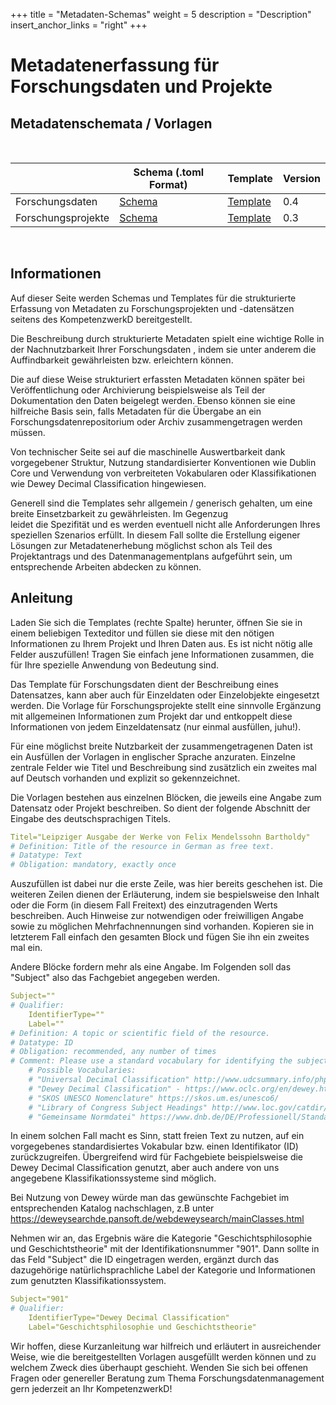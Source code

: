 +++
title = "Metadaten-Schemas"
weight = 5
description = "Description"
insert_anchor_links = "right"
+++

# Metadatenerfassung für Forschungsdaten und Projekte

## Metadatenschemata / Vorlagen

<br />

|   |  Schema (.toml Format) | Template |  Version |
|---|---|---|---|
| Forschungsdaten  |  [Schema](https://kompetenzwerkd.github.io/fdm-schemas/schemas/dataset_metadata_schema.toml) | [Template](https://kompetenzwerkd.github.io/fdm-schemas/templates/dataset_metadata_template.txt)  |  0.4 |
| Forschungsprojekte  |  [Schema](https://kompetenzwerkd.github.io/fdm-schemas/schemas/project_metadata_schema.toml) | [Template](https://kompetenzwerkd.github.io/fdm-schemas/templates/project_metadata_template.txt)  | 0.3 |

<br/>

## Informationen

Auf dieser Seite werden Schemas und Templates für die strukturierte Erfassung von Metadaten zu Forschungsprojekten und -datensätzen seitens des KompetenzwerkD bereitgestellt.

Die Beschreibung durch strukturierte Metadaten spielt eine wichtige Rolle in der Nachnutzbarkeit Ihrer Forschungsdaten , indem sie unter anderem die Auffindbarkeit gewährleisten bzw. erleichtern können.

Die auf diese Weise strukturiert erfassten Metadaten können später bei Veröffentlichung oder Archivierung beispielsweise als Teil der Dokumentation den Daten beigelegt werden. Ebenso können sie eine hilfreiche Basis sein, falls Metadaten für die Übergabe an ein Forschungsdatenrepositorium oder Archiv zusammengetragen werden müssen.

Von technischer Seite sei auf die maschinelle Auswertbarkeit dank vorgegebener Struktur, Nutzung standardisierter Konventionen wie Dublin Core und Verwendung von verbreiteten Vokabularen oder Klassifikationen wie Dewey Decimal Classification hingewiesen.

Generell sind die Templates sehr allgemein / generisch gehalten, um eine breite Einsetzbarkeit zu gewährleisten. Im Gegenzug  
leidet die Spezifität und es werden eventuell nicht alle Anforderungen Ihres speziellen Szenarios erfüllt. In diesem Fall sollte die Erstellung eigener Lösungen zur Metadatenerhebung möglichst schon als Teil des Projektantrags und des Datenmanagementplans aufgeführt sein, um entsprechende Arbeiten abdecken zu können.

## Anleitung

Laden Sie sich die Templates (rechte Spalte) herunter, öffnen Sie sie in einem beliebigen Texteditor und füllen sie diese mit den nötigen Informationen zu Ihrem Projekt und Ihren Daten aus. Es ist nicht nötig alle Felder auszufüllen! Tragen Sie einfach jene Informationen zusammen, die für Ihre spezielle Anwendung von Bedeutung sind.

Das Template für Forschungsdaten dient der Beschreibung eines Datensatzes, kann aber auch für Einzeldaten oder Einzelobjekte eingesetzt werden. Die Vorlage für Forschungsprojekte stellt eine sinnvolle Ergänzung mit allgemeinen Informationen zum Projekt dar und entkoppelt diese Informationen von jedem Einzeldatensatz (nur einmal ausfüllen, juhu!).

Für eine möglichst breite Nutzbarkeit der zusammengetragenen Daten ist ein Ausfüllen der Vorlagen in englischer Sprache anzuraten. Einzelne zentrale Felder wie Titel und Beschreibung sind zusätzlich ein zweites mal auf Deutsch vorhanden und explizit so gekennzeichnet.

Die Vorlagen bestehen aus einzelnen Blöcken, die jeweils eine Angabe zum Datensatz oder Projekt beschreiben. So dient der folgende Abschnitt der Eingabe des deutschsprachigen Titels.

```yaml
Titel="Leipziger Ausgabe der Werke von Felix Mendelssohn Bartholdy"  
# Definition: Title of the resource in German as free text.  
# Datatype: Text  
# Obligation: mandatory, exactly once  
```

Auszufüllen ist dabei nur die erste Zeile, was hier bereits geschehen ist. Die weiteren Zeilen dienen der Erläuterung, indem sie bespielsweise den Inhalt oder die Form (in diesem Fall Freitext) des einzutragenden Werts beschreiben. Auch Hinweise zur notwendigen oder freiwilligen Angabe sowie zu möglichen Mehrfachnennungen sind vorhanden. Kopieren sie in letzterem Fall einfach den gesamten Block und fügen Sie ihn ein zweites mal ein.

Andere Blöcke fordern mehr als eine Angabe. Im Folgenden soll das "Subject" also das Fachgebiet angegeben werden.

```yaml
Subject=""  
# Qualifier:  
    IdentifierType=""  
    Label=""  
# Definition: A topic or scientific field of the resource.  
# Datatype: ID  
# Obligation: recommended, any number of times  
# Comment: Please use a standard vocabulary for identifying the subject, we suggest using SKOS or Universal Decimal Classification. Please also state which authority file you used.  
    # Possible Vocabularies:  
    # "Universal Decimal Classification" http://www.udcsummary.info/php/index.php?lang=en  
    # "Dewey Decimal Classification" - https://www.oclc.org/en/dewey.html  
    # "SKOS UNESCO Nomenclature" https://skos.um.es/unesco6/  
    # "Library of Congress Subject Headings" http://www.loc.gov/catdir/cpso/lcco/  
    # "Gemeinsame Normdatei" https://www.dnb.de/DE/Professionell/Standardisierung/GND/gnd.html  
```

In einem solchen Fall macht es Sinn, statt freien Text zu nutzen, auf ein vorgegebenes standardisiertes Vokabular bzw. einen Identifikator (ID) zurückzugreifen. Übergreifend wird für Fachgebiete beispielsweise die Dewey Decimal Classification genutzt, aber auch andere von uns angegebene Klassifikationssysteme sind möglich.

Bei Nutzung von Dewey würde man das gewünschte Fachgebiet im entsprechenden Katalog nachschlagen, z.B unter https://deweysearchde.pansoft.de/webdeweysearch/mainClasses.html

Nehmen wir an, das Ergebnis wäre die Kategorie "Geschichtsphilosophie und Geschichtstheorie" mit der Identifikationsnummer "901". Dann sollte in das Feld "Subject" die ID eingetragen werden, ergänzt durch das dazugehörige natürlichsprachliche Label der Kategorie und Informationen zum genutzten Klassifikationssystem.

```yaml
Subject="901"  
# Qualifier:  
    IdentifierType="Dewey Decimal Classification"  
    Label="Geschichtsphilosophie und Geschichtstheorie"  
```

Wir hoffen, diese Kurzanleitung war hilfreich und erläutert in ausreichender Weise, wie die bereitgestellten Vorlagen ausgefüllt werden können und zu welchem Zweck dies überhaupt geschieht.
Wenden Sie sich bei offenen Fragen oder genereller Beratung zum Thema Forschungsdatenmanagement gern jederzeit an Ihr KompetenzwerkD!
